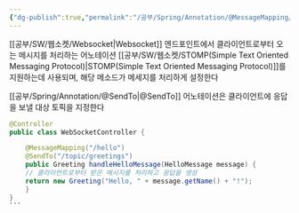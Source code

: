 ```yaml
---
{"dg-publish":true,"permalink":"/공부/Spring/Annotation/@MessageMapping/","dgPassFrontmatter":true}
---
```


[[공부/SW/웹소켓/Websocket\|Websocket]] 엔드포인트에서 클라이언트로부터 오는 메시지를 처리하는 어노테이션
[[공부/SW/웹소켓/STOMP(Simple Text Oriented Messaging Protocol)\|STOMP(Simple Text Oriented Messaging Protocol)]]를 지원하는데 사용되며, 해당 메소드가 메세지를 처리하게 설정한다

[[공부/Spring/Annotation/@SendTo\|@SendTo]] 어노테이션은 클라이언트에 응답을 보낼 대상 토픽을 지정한다

````java
@Controller
public class WebSocketController { 

	@MessageMapping("/hello") 
	@SendTo("/topic/greetings") 
	public Greeting handleHelloMessage(HelloMessage message) { 
	// 클라이언트로부터 받은 메시지를 처리하고 응답을 생성
	return new Greeting("Hello, " + message.getName() + "!"); 
	} 
}
```